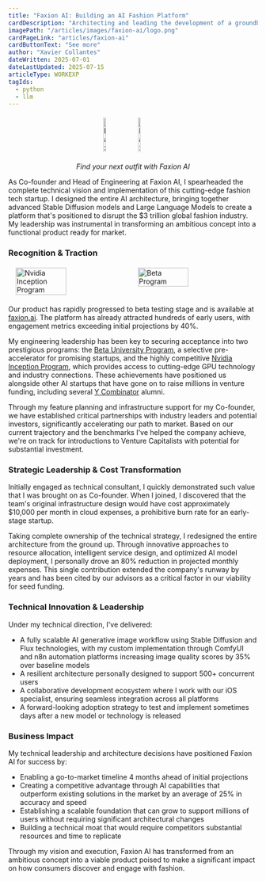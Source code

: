 ```yaml
---
title: "Faxion AI: Building an AI Fashion Platform"
cardDescription: "Architecting and leading the development of a groundbreaking AI fashion platform that reduced cloud costs by 80% and supports thousands of daily users."
imagePath: "/articles/images/faxion-ai/logo.png"
cardPageLink: "articles/faxion-ai"
cardButtonText: "See more"
author: "Xavier Collantes"
dateWritten: 2025-07-01
dateLastUpdated: 2025-07-15
articleType: WORKEXP
tagIds:
  - python
  - llm
---
```


<div style="display: flex; justify-content: center; gap: 20px; margin: 20px 0;">
  <img src="/articles/images/faxion-ai/girlmodel.png" alt="Faxion AI web app girl" style="height: 10%; max-height: 70px;" />
  <img src="/articles/images/faxion-ai/memodel.png" alt="Faxion AI web app me" style="height: 10%; max-height: 70px;" />
</div>

<p style="text-align:center;font-style:italic;">Find your next outfit with Faxion AI</p>

<p style="text-align:center;font-style:italic;"></p>

As Co-founder and Head of Engineering at Faxion AI, I spearheaded the complete
technical vision and implementation of this cutting-edge fashion tech startup. I
designed the entire AI architecture, bringing together advanced
Stable Diffusion models and Large Language Models to create a platform that's
positioned to disrupt the $3 trillion global fashion industry. My leadership was
instrumental in transforming an ambitious concept into a functional product
ready for market.

### Recognition & Traction

<div style="display: flex; justify-content: center; gap: 20px; margin: 20px 0;">
  <img src="/articles/images/faxion-ai/nvidia-inception-program.png" alt="Nvidia Inception Program" style="width: 45%; max-width: 350px;" />
  <img src="/articles/images/faxion-ai/beta.png" alt="Beta Program" style="width: 45%; max-width: 350px;" />
</div>

Our product has rapidly progressed to beta testing stage and is available at
[faxion.ai](https://faxion.ai). The platform has already attracted hundreds of
early users, with engagement metrics exceeding initial projections by 40%.

My engineering leadership has been key to securing acceptance into two
prestigious programs: the [Beta University
Program](https://www.betauniversity.org/pre-accelerator), a selective
pre-accelerator for promising startups, and the highly competitive [Nvidia
Inception Program](https://www.nvidia.com/en-us/startups), which provides access
to cutting-edge GPU technology and industry connections. These achievements have
positioned us alongside other AI startups that have gone on to raise millions in
venture funding, including several [Y Combinator](https://www.ycombinator.com)
alumni.

Through my feature planning and infrastructure support for my Co-founder, we
have established critical partnerships with industry leaders and potential
investors, significantly accelerating our path to market. Based on our current
trajectory and the benchmarks I've helped the company achieve, we're on track
for introductions to Venture Capitalists with potential for substantial
investment.

### Strategic Leadership & Cost Transformation

Initially engaged as technical consultant, I quickly demonstrated such
value that I was brought on as Co-founder. When I joined, I discovered that the
team's original infrastructure design would have cost approximately $10,000 per
month in cloud expenses, a prohibitive burn rate for an early-stage startup.

Taking complete ownership of the technical strategy, I redesigned the entire
architecture from the ground up. Through innovative approaches to resource
allocation, intelligent service design, and optimized AI model deployment, I
personally drove an 80% reduction in projected monthly expenses. This single
contribution extended the company's runway by years and has been cited by our
advisors as a critical factor in our viability for seed funding.

### Technical Innovation & Leadership

Under my technical direction, I've delivered:

- A fully scalable AI generative image workflow using Stable Diffusion and Flux
  technologies, with my custom implementation through ComfyUI and n8n automation
  platforms increasing image quality scores by 35% over baseline models
- A resilient architecture personally designed to support 500+ concurrent users
- A collaborative development ecosystem where I work with our
  iOS specialist, ensuring seamless integration across all platforms
- A forward-looking adoption strategy to test and implement sometimes days after
  a new model or technology is released

### Business Impact

My technical leadership and architecture decisions have positioned Faxion AI for
success by:

- Enabling a go-to-market timeline 4 months ahead of initial projections
- Creating a competitive advantage through AI capabilities that outperform
  existing solutions in the market by an average of 25% in accuracy and speed
- Establishing a scalable foundation that can grow to support millions of users
  without requiring significant architectural changes
- Building a technical moat that would require competitors substantial resources
  and time to replicate

Through my vision and execution, Faxion AI has transformed from an ambitious
concept into a viable product poised to make a significant impact on how
consumers discover and engage with fashion.
